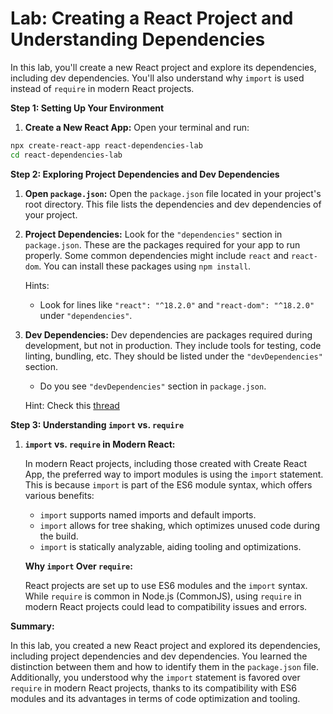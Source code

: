 # Lab: Creating a React Project and Understanding Dependencies

In this lab, you'll create a new React project and explore its dependencies, including dev dependencies. You'll also understand why `import` is used instead of `require` in modern React projects.

**Step 1: Setting Up Your Environment**

1. **Create a New React App:**
   Open your terminal and run:
   
```sh
npx create-react-app react-dependencies-lab
cd react-dependencies-lab
```

**Step 2: Exploring Project Dependencies and Dev Dependencies**

1. **Open `package.json`:**
   Open the `package.json` file located in your project's root directory. This file lists the dependencies and dev dependencies of your project.

2. **Project Dependencies:**
   Look for the `"dependencies"` section in `package.json`. These are the packages required for your app to run properly. Some common dependencies might include `react` and `react-dom`. You can install these packages using `npm install`.

   Hints: 
   - Look for lines like `"react": "^18.2.0"` and `"react-dom": "^18.2.0"` under `"dependencies"`.

3. **Dev Dependencies:**
   Dev dependencies are packages required during development, but not in production. They include tools for testing, code linting, bundling, etc. They should be listed under the `"devDependencies"` section.

   - Do you see `"devDependencies"` section in `package.json`. 

   Hint: Check this [thread]


**Step 3: Understanding `import` vs. `require`**

1. **`import` vs. `require` in Modern React:**

   In modern React projects, including those created with Create React App, the preferred way to import modules is using the `import` statement. This is because `import` is part of the ES6 module syntax, which offers various benefits:

   - `import` supports named imports and default imports.
   - `import` allows for tree shaking, which optimizes unused code during the build.
   - `import` is statically analyzable, aiding tooling and optimizations.

   **Why `import` Over `require`:**

   React projects are set up to use ES6 modules and the `import` syntax. While `require` is common in Node.js (CommonJS), using `require` in modern React projects could lead to compatibility issues and errors.

**Summary:**

In this lab, you created a new React project and explored its dependencies, including project dependencies and dev dependencies. You learned the distinction between them and how to identify them in the `package.json` file. Additionally, you understood why the `import` statement is favored over `require` in modern React projects, thanks to its compatibility with ES6 modules and its advantages in terms of code optimization and tooling.

<!-- Links -->

[thread]:https://stackoverflow.com/questions/44868453/create-react-app